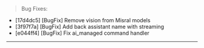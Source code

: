 > Bug Fixes:
- [17d4dc5] [BugFix] Remove vision from Misral models
- [3f97f7a] [BugFix] Add back assistant name with streaming
- [e044ff4] [BugFix] Fix ai_managed command handler


---
